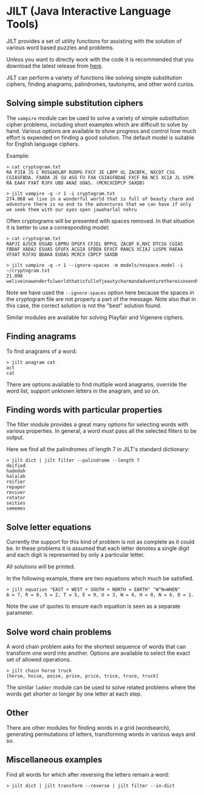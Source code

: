 # JILT (Java Interactive Language Tools)

JILT provides a set of utility functions for assisting with the
solution of various word based puzzles and problems.

Unless you want to directly work with the code it is recommended that
you download the latest release from
[here](https://github.com/archmageirvine/jilt/releases).

JILT can perform a variety of functions like solving simple
substitution ciphers, finding anagrams, palindromes, tautonyms, and
other word curios.

## Solving simple substitution ciphers

The `vampire` module can be used to solve a variety of simple
substitution cipher problems, including short examples which are
difficult to solve by hand. Various options are available to show
progress and control how much effort is expended on finding a good
solution. The default model is suitable for English language ciphers.

Example:

```
> cat cryptogram.txt
RA PJIA JS C RUSGADLBP RUDPG FXCF JE LBPP UL ZACBFK, NXCDT CSG
CGIASFBDA. FXADA JE SU ASG FU FXA CGIASFBDAE FXCF RA NCS XCIA JL USPK
RA EAAV FXAT RJFX UBD AKAE UOAS. (MCRCXCDPCP SAXDB)

> jilt vampire -q -r 1 -i cryptogram.txt
274.068 we live in a wonderful world that is full of beauty charm and adventure there is no end to the adventures that we can have if only we seek them with our eyes open jawaharlal nehru
```

Often cryptograms will be presented with spaces removed. In that
situation it is better to use a corresponding model:

```
> cat cryptogram.txt
RAPJI AJSCR USGAD LBPRU DPGFX CFJEL BPPUL ZACBF K,NXC DTCSG CGIAS
FBDAF XADAJ ESUAS GFUFX ACGIA SFBDA EFXCF RANCS XCIAJ LUSPK RAEAA
VFXAT RJFXU BDAKA EUOAS MCRCX CDPCP SAXDB

> jilt vampire -q -r 1 --ignore-spaces -m models/nospace.model -i ~/cryptogram.txt
21.098 weliveinawonderfulworldthatisfullofjeautycharmandadventurethereisnoendtotheadventuresthatwecanhaveifonlyweseekthemwithoureyesogenbawaharlalnehru
```

Note we have used the `--ignore-spaces` option here because the spaces
in the cryptogram file are not properly a part of the message.  Note
also that in this case, the correct solution is not the "best"
solution found.

Similar modules are available for solving Playfair and Vigenere ciphers.

## Finding anagrams

To find anagrams of a word:

```
> jilt anagram cat
act
cat
```

There are options available to find multiple word anagrams, override
the word list, support unknown letters in the anagram, and so on.

## Finding words with particular properties

The filter module provides a great many options for selecting words
with various properties. In general, a word must pass all the selected
filters to be output.

Here we find all the palindromes of length 7 in JILT's standard dictionary:

```
> jilt dict | jilt filter --palindrome --length 7
deified
hadedah
halalah
reifier
repaper
reviver
rotator
seities
sememes
```

## Solve letter equations

Currently the support for this kind of problem is not as complete as
it could be. In these problems it is assumed that each letter denotes
a single digit and each digit is represented by only a particular
letter.

All solutions will be printed.

In the following example, there are two equations which much be satisfied.

```
> jilt equation "EAST + WEST + SOUTH + NORTH = EARTH" "W^N=WHEN"
A = 7, R = 8, S = 2, T = 5, E = 9, U = 3, W = 4, H = 0, N = 6, O = 1.
```

Note the use of quotes to ensure each equation is seen as a separate parameter.

## Solve word chain problems

A word chain problem asks for the shortest sequence of words that can
transform one word into another. Options are available to select the
exact set of allowed operations.

```
> jilt chain horse truck
[horse, hoise, poise, prise, price, trice, truce, truck]
```

The similar `ladder` module can be used to solve related problems where
the words get shorter or longer by one letter at each step.

## Other

There are other modules for finding words in a grid (wordsearch),
generating permutations of letters, transforming words in various ways
and so.

## Miscellaneous examples

Find all words for which after reversing the letters remain a word:

```
> jilt dict | jilt transform --reverse | jilt filter --in-dict
```
